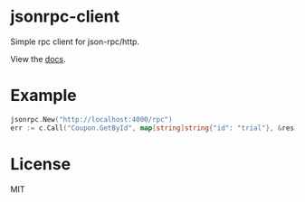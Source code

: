 # jsonrpc-client

Simple rpc client for json-rpc/http.

View the [docs](http://godoc.org/github.com/gohttp/rpc-logger).

# Example

``` go
jsonrpc.New("http://localhost:4000/rpc")
err := c.Call("Coupon.GetById", map[string]string{"id": "trial"}, &res)
```

# License

MIT
